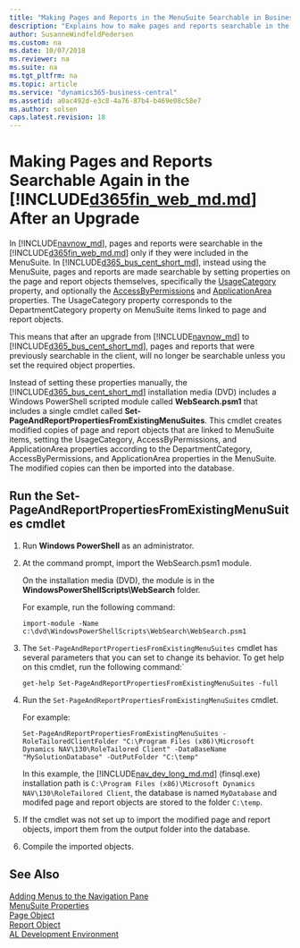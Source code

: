 ```yaml
---
title: "Making Pages and Reports in the MenuSuite Searchable in Business Central After Upgrade"
description: "Explains how to make pages and reports searchable in the Web Client after an upgrade to the Business Central platform from Dynmaics NAV."
author: SusanneWindfeldPedersen
ms.custom: na
ms.date: 10/07/2018
ms.reviewer: na
ms.suite: na
ms.tgt_pltfrm: na
ms.topic: article
ms.service: "dynamics365-business-central"
ms.assetid: a0ac492d-e3c8-4a76-87b4-b469e08c58e7
ms.author: solsen
caps.latest.revision: 18
---
```


# Making Pages and Reports Searchable Again in the [!INCLUDE[d365fin_web_md.md](../developer/includes/d365fin_web_md.md)] After an Upgrade

In [!INCLUDE[navnow_md](../developer/includes/navnow_md.md)], pages and reports were searchable in the [!INCLUDE[d365fin_web_md.md](../developer/includes/d365fin_web_md.md)] only if they were included in the MenuSuite. In [!INCLUDE[d365_bus_cent_short_md](../developer/includes/d365_bus_cent_short_md.md)], instead using the MenuSuite, pages and reports are made searchable by setting properties on the page and report objects themselves, specifically the [UsageCategory](../developer/properties/devenv-usagecategory-property.md) property, and optionally the [AccessByPermissions](../developer/properties/devenv-accessbypermission-property.md) and [ApplicationArea](../developer/properties/devenv-applicationarea-property.md) properties. The UsageCategory property corresponds to the DepartmentCategory property on MenuSuite items linked to page and report objects.

This means that after an upgrade from [!INCLUDE[navnow_md](../developer/includes/navnow_md.md)] to [!INCLUDE[d365_bus_cent_short_md](../developer/includes/d365_bus_cent_short_md.md)], pages and reports that were previously searchable in the client, will no longer be searchable unless you set the required object properties. 

Instead of setting these properties manually, the [!INCLUDE[d365_bus_cent_short_md](../developer/includes/d365_bus_cent_short_md.md)] installation media (DVD) includes a Windows PowerShell scripted module called **WebSearch.psm1** that includes a single cmdlet called **Set-PageAndReportPropertiesFromExistingMenuSuites**. This cmdlet creates modified copies of page and report objects that are linked to MenuSuite items, setting the UsageCategory, AccessByPermissions, and ApplicationArea properties according to the DepartmentCategory, AccessByPermissions, and ApplicationArea properties in the MenuSuite. The modified copies can then be imported into the database. 

## Run the Set-PageAndReportPropertiesFromExistingMenuSuites cmdlet

1. Run **Windows PowerShell** as an administrator.
2. At the command prompt, import the WebSearch.psm1 module.

    On the installation media (DVD), the module is in the **WindowsPowerShellScripts\WebSearch** folder.

    For example, run the following command:
    
    ```
    import-module -Name c:\dvd\WindowsPowerShellScripts\WebSearch\WebSearch.psm1

    ```
3.  The `Set-PageAndReportPropertiesFromExistingMenuSuites` cmdlet has several parameters that you can set to change its behavior. To get help on this cmdlet, run the following command:`

    ```
    get-help Set-PageAndReportPropertiesFromExistingMenuSuites -full
    ```
3.  Run the `Set-PageAndReportPropertiesFromExistingMenuSuites` cmdlet.

    For example:

    ```
    Set-PageAndReportPropertiesFromExistingMenuSuites -RoleTailoredClientFolder "C:\Program Files (x86)\Microsoft
    Dynamics NAV\130\RoleTailored Client" -DataBaseName "MySolutionDatabase" -OutPutFolder "C:\temp"
    ```

    In this example, the [!INCLUDE[nav_dev_long_md.md](../developer/includes/nav_dev_long_md.md)] (finsql.exe) installation path is `C:\Program Files (x86)\Microsoft
    Dynamics NAV\130\RoleTailored Client`, the database is named `MyDatabase` and modifed page and report objects are stored to the folder `C:\temp`.

 
4. If the cmdlet was not set up to import the modified page and report objects, import them from the output folder into the database. 

5. Compile the imported objects.


## See Also
[Adding Menus to the Navigation Pane](../developer/devenv-adding-menus-to-navigation-pane.md)  
[MenuSuite Properties](../developer/properties/devenv-menusuite-properties.md)   
[Page Object](../developer/devenv-page-object.md)  
[Report Object](devenv-report-object.md)  
[AL Development Environment](../developer/devenv-reference-overview.md)
